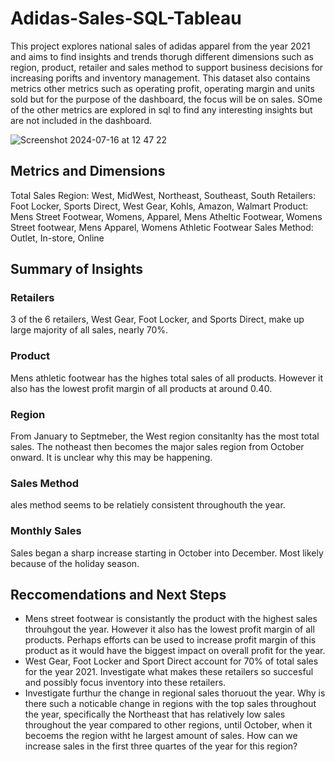 # Adidas-Sales-SQL-Tableau
This project explores national sales of adidas apparel from the year 2021 and aims to find insights and trends thorugh different dimensions such as region, product, retailer and sales method to support business decisions for increasing porifts and inventory management. This dataset also contains metrics other metrics such as operating profit, operating margin and units sold but for the purpose of the dashboard, the focus will be on sales. SOme of the other metrics are explored in sql to find any interesting insights but are not included in the dashboard.

![Screenshot 2024-07-16 at 12 47 22](https://github.com/user-attachments/assets/38612927-2692-4952-b111-03497e10c23e)

## Metrics and Dimensions
Total Sales
Region: West, MidWest, Northeast, Southeast, South
Retailers: Foot Locker, Sports Direct, West Gear, Kohls, Amazon, Walmart
Product: Mens Street Footwear, Womens, Apparel, Mens Atheltic Footwear, Womens Street footwear, Mens Apparel, Womens Athletic Footwear
Sales Method: Outlet, In-store, Online

## Summary of Insights

### Retailers
3 of the 6 retailers, West Gear, Foot Locker, and Sports Direct, make up large majority of all sales, nearly 70%.

### Product
Mens athletic footwear has the highes total sales of all products. However it also has the lowest profit margin of all products at around 0.40.

### Region
From January to Septmeber, the West region consitanlty has the most total sales. The notheast then becomes the major sales region from October onward. It is unclear why this may be happening.

### Sales Method
ales method seems to be relatiely consistent throughouth the year.

### Monthly Sales
Sales began a sharp increase starting in October into December. Most likely because of the holiday season.

## Reccomendations and Next Steps
- Mens street footwear is consistantly the product with the highest sales throuhgout the year. However it also has the lowest profit margin of all products. Perhaps efforts can be used to increase profit margin of this product as it would have the biggest impact on overall profit for the year.
- West Gear, Foot Locker and Sport Direct account for 70% of total sales for the year 2021. Investigate what makes these retailers so succesful and possibly focus inventory into these retailers.
- Investigate furthur the change in regional sales thoruout the year. Why is there such a noticable change in regions with the top sales throughout the year, specifically the Northeast that has relatively low sales throughout the year compared to other regions, until October, when it becoems the region witht he largest amount of sales. How can we increase sales in the first three quartes of the year for this region?
